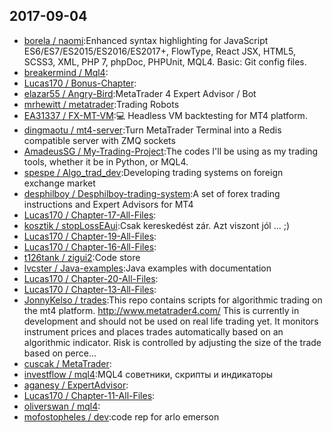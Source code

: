 ## 2017-09-04

* [borela / naomi](https://github.com/borela/naomi):Enhanced syntax highlighting for JavaScript ES6/ES7/ES2015/ES2016/ES2017+, FlowType, React JSX, HTML5, SCSS3, XML, PHP 7, phpDoc, PHPUnit, MQL4. Basic: Git config files.
* [breakermind / Mql4](https://github.com/breakermind/Mql4):
* [Lucas170 / Bonus-Chapter](https://github.com/Lucas170/Bonus-Chapter):
* [elazar55 / Angry-Bird](https://github.com/elazar55/Angry-Bird):MetaTrader 4 Expert Advisor / Bot
* [mrhewitt / metatrader](https://github.com/mrhewitt/metatrader):Trading Robots
* [EA31337 / FX-MT-VM](https://github.com/EA31337/FX-MT-VM):💻 Headless VM backtesting for MT4 platform.
* [dingmaotu / mt4-server](https://github.com/dingmaotu/mt4-server):Turn MetaTrader Terminal into a Redis compatible server with ZMQ sockets
* [AmadeusSG / My-Trading-Project](https://github.com/AmadeusSG/My-Trading-Project):The codes I'll be using as my trading tools, whether it be in Python, or MQL4.
* [spespe / Algo_trad_dev](https://github.com/spespe/Algo_trad_dev):Developing trading systems on foreign exchange market
* [desphilboy / Desphilboy-trading-system](https://github.com/desphilboy/Desphilboy-trading-system):A set of forex trading instructions and Expert Advisors for MT4
* [Lucas170 / Chapter-17-All-Files](https://github.com/Lucas170/Chapter-17-All-Files):
* [kosztik / stopLossEAui](https://github.com/kosztik/stopLossEAui):Csak kereskedést zár. Azt viszont jól ... ;)
* [Lucas170 / Chapter-19-All-Files](https://github.com/Lucas170/Chapter-19-All-Files):
* [Lucas170 / Chapter-16-All-Files](https://github.com/Lucas170/Chapter-16-All-Files):
* [t126tank / zigui2](https://github.com/t126tank/zigui2):Code store
* [lvcster / Java-examples](https://github.com/lvcster/Java-examples):Java examples with documentation
* [Lucas170 / Chapter-20-All-Files](https://github.com/Lucas170/Chapter-20-All-Files):
* [Lucas170 / Chapter-13-All-Files](https://github.com/Lucas170/Chapter-13-All-Files):
* [JonnyKelso / trades](https://github.com/JonnyKelso/trades):This repo contains scripts for algorithmic trading on the mt4 platform. http://www.metatrader4.com/ This is currently in development and should not be used on real life trading yet. It monitors instrument prices and places trades automatically based on an algorithmic indicator. Risk is controlled by adjusting the size of the trade based on perce…
* [cuscak / MetaTrader](https://github.com/cuscak/MetaTrader):
* [investflow / mql4](https://github.com/investflow/mql4):MQL4 советники, скрипты и индикаторы
* [aganesy / ExpertAdvisor](https://github.com/aganesy/ExpertAdvisor):
* [Lucas170 / Chapter-11-All-Files](https://github.com/Lucas170/Chapter-11-All-Files):
* [oliverswan / mql4](https://github.com/oliverswan/mql4):
* [mofostopheles / dev](https://github.com/mofostopheles/dev):code rep for arlo emerson
